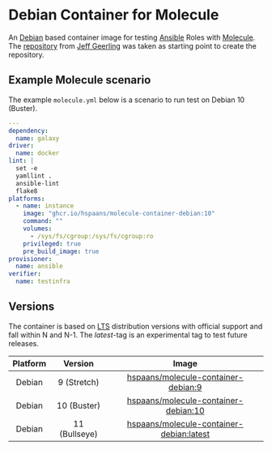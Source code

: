 # Debian Container for Molecule

An [Debian][debian] based container image for testing [Ansible][ansible] Roles with [Molecule][molecule]. The [repository][docker-debian10-ansible] from [Jeff Geerling][geerlingguy] was taken as starting point to create the repository.

## Example Molecule scenario

The example `molecule.yml` below is a scenario to run test on Debian 10 (Buster).

```yml
---
dependency:
  name: galaxy
driver:
  name: docker
lint: |
  set -e
  yamllint .
  ansible-lint
  flake8
platforms:
  - name: instance
    image: "ghcr.io/hspaans/molecule-container-debian:10"
    command: ""
    volumes:
      - /sys/fs/cgroup:/sys/fs/cgroup:ro
    privileged: true
    pre_build_image: true
provisioner:
  name: ansible
verifier:
  name: testinfra
```

## Versions

The container is based on [LTS](https://en.wikipedia.org/wiki/Long-term_support) distribution versions with official support and fall within N and N-1. The *latest*-tag is an experimental tag to test future releases.

| Platform |    Version    |                                    Image                                     |
| :------: | :-----------: | :--------------------------------------------------------------------------: |
|  Debian  |  9 (Stretch)  |      [hspaans/molecule-container-debian:9][molecule-container-debian:9]      |
|  Debian  |  10 (Buster)  |     [hspaans/molecule-container-debian:10][molecule-container-debian:10]     |
|  Debian  | 11 (Bullseye) | [hspaans/molecule-container-debian:latest][molecule-container-debian:latest] |

[ansible]: https://github.com/ansible/ansible
[debian]: https://debian.org
[docker-debian10-ansible]: https://github.com/geerlingguy/docker-debian10-ansible
[geerlingguy]: https://github.com/geerlingguy
[molecule]: https://github.com/ansible-community/molecule
[molecule-container-debian:latest]: ghcr.io/hspaans/molecule-container-debian:latest
[molecule-container-debian:9]: ghcr.io/hspaans/molecule-container-debian:9
[molecule-container-debian:10]: ghcr.io/hspaans/molecule-container-debian:10
